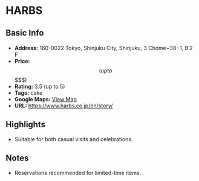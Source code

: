 # HARBS

## Basic Info
- **Address:** 160-0022 Tokyo, Shinjuku City, Shinjuku, 3 Chome−38−1, B２F
- **Price:** $$ (up to $$$$$)
- **Rating:** 3.5 (up to 5)
- **Tags:** cake
- **Google Maps:** [View Map](https://maps.app.goo.gl/K9Pm4nLmAujej3BQ9?g_st=ipc)  
- **URL:** https://www.harbs.co.jp/en/story/

## Highlights
- Suitable for both casual visits and celebrations.

## Notes
- Reservations recommended for limited-time items.